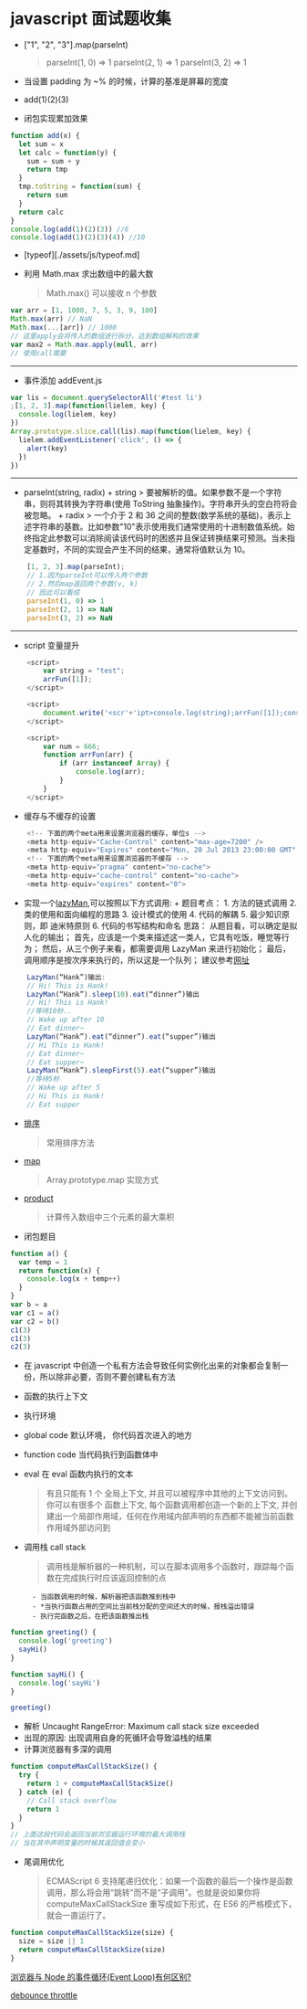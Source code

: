 # javascript 面试题收集

- ["1", "2", "3"].map(parseInt)
  > parseInt(1, 0) => 1
  > parseInt(2, 1) => 1
  > parseInt(3, 2) => 1
- 当设置 padding 为 ~% 的时候，计算的基准是屏幕的宽度

- add(1)(2)(3)
- 闭包实现累加效果

```js
function add(x) {
  let sum = x
  let calc = function(y) {
    sum = sum + y
    return tmp
  }
  tmp.toString = function(sum) {
    return sum
  }
  return calc
}
console.log(add(1)(2)(3)) //6
console.log(add(1)(2)(3)(4)) //10
```

- [typeof][./assets/js/typeof.md]

- 利用 Math.max 求出数组中的最大数
  > Math.max() 可以接收 n 个参数

```js
var arr = [1, 1000, 7, 5, 3, 9, 100]
Math.max(arr) // NaN
Math.max(...[arr]) // 1000
// 这里apply会将传入的数组进行拆分，达到数组解构的效果
var max2 = Math.max.apply(null, arr)
// 使用call需要
```

---

- 事件添加 addEvent.js

```js
var lis = document.querySelectorAll('#test li')
;[1, 2, 3].map(function(lielem, key) {
  console.log(lielem, key)
})
Array.prototype.slice.call(lis).map(function(lielem, key) {
  lielem.addEventListener('click', () => {
    alert(key)
  })
})
```

---

- parseInt(string, radix) + string > 要被解析的值。如果参数不是一个字符串，则将其转换为字符串(使用 ToString 抽象操作)。字符串开头的空白符将会被忽略。 + radix > 一个介于 2 和 36 之间的整数(数学系统的基础)，表示上述字符串的基数。比如参数"10"表示使用我们通常使用的十进制数值系统。始终指定此参数可以消除阅读该代码时的困惑并且保证转换结果可预测。当未指定基数时，不同的实现会产生不同的结果，通常将值默认为 10。

```js
	[1, 2, 3].map(parseInt);
	// 1.因为parseInt可以传入两个参数
	// 2.然后map返回两个参数(v, k)
	// 因此可以看成
	parseInt(1, 0) => 1
	parseInt(2, 1) => NaN
	parseInt(3, 2) => NaN
```

---

- script 变量提升

```js
	<script>
		var string = "test";
		arrFun([1]);
	</script>

	<script>
		document.write('<scr'+'ipt>console.log(string);arrFun([1]);console.log(num);<'+"/script>");
	</script>

	<script>
		var num = 666;
		function arrFun(arr) {
			if (arr instanceof Array) {
				console.log(arr);
			}
		}
	</script>
```

- 缓存与不缓存的设置

```js
	<!-- 下面的两个meta用来设置浏览器的缓存，单位s -->
	<meta http-equiv="Cache-Control" content="max-age=7200" />
	<meta http-equiv="Expires" content="Mon, 20 Jul 2013 23:00:00 GMT" >
	<!-- 下面的两个meta用来设置浏览器的不缓存 -->
	<meta http-equiv="pragma" content="no-cache">
	<meta http-equiv="cache-control" content="no-cache">
	<meta http-equiv="expires" content="0">
```

- 实现一个[lazyMan](./assets/js/LazyMan.js),可以按照以下方式调用: + 题目考点： 1. 方法的链式调用 2. 类的使用和面向编程的思路 3. 设计模式的使用 4. 代码的解耦 5. 最少知识原则，即 迪米特原则 6. 代码的书写结构和命名
  思路：
  从题目看，可以确定是拟人化的输出；
  首先，应该是一个类来描述这一类人，它具有吃饭，睡觉等行为；
  然后，从三个例子来看，都需要调用 LazyMan 来进行初始化；
  最后，调用顺序是按次序来执行的，所以这是一个队列；
  建议参考[网址](http://www.jianshu.com/p/f1b7cb456d37./scripts/LazyMan.js)

```js
	LazyMan(“Hank”)输出:
	// Hi! This is Hank!
	LazyMan(“Hank”).sleep(10).eat(“dinner”)输出
	// Hi! This is Hank!
	//等待10秒..
	// Wake up after 10
	// Eat dinner~
	LazyMan(“Hank”).eat(“dinner”).eat(“supper”)输出
	// Hi This is Hank!
	// Eat dinner~
	// Eat supper~
	LazyMan(“Hank”).sleepFirst(5).eat(“supper”)输出
	//等待5秒
	// Wake up after 5
	// Hi This is Hank!
	// Eat supper
```

- [排序](./assets/js/Sort.js)
  > 常用排序方法
- [map](./assets/js/map.js)
  > Array.prototype.map 实现方式
- [product](./assets/html/computeMaxProduct.js)
  > 计算传入数组中三个元素的最大乘积
- 闭包题目

```js
function a() {
  var temp = 1
  return function(x) {
    console.log(x + temp++)
  }
}
var b = a
var c1 = a()
var c2 = b()
c1(3)
c1(3)
c2(3)
```

- 在 javascript 中创造一个私有方法会导致任何实例化出来的对象都会复制一份，所以除非必要，否则不要创建私有方法

- 函数的执行上下文
- 执行环境
- global code 默认环境， 你代码首次进入的地方
- function code 当代码执行到函数体中
- eval 在 eval 函数内执行的文本
  > 有且只能有 1 个 全局上下文, 并且可以被程序中其他的上下文访问到。你可以有很多个 函数上下文, 每个函数调用都创造一个新的上下文, 并创建出一个局部作用域，任何在作用域内部声明的东西都不能被当前函数作用域外部访问到

* 调用栈 call stack

  > 调用栈是解析器的一种机制，可以在脚本调用多个函数时，跟踪每个函数在完成执行时应该返回控制的点

      	- 当函数调用的时候，解析器把该函数推到栈中
      	- *当执行函数占用的空间比当前栈分配的空间还大的时候，报栈溢出错误
      	- 执行完函数之后，在把该函数推出栈

```js
function greeting() {
  console.log('greeting')
  sayHi()
}

function sayHi() {
  console.log('sayHi')
}

greeting()
```

- 解析 Uncaught RangeError: Maximum call stack size exceeded
- 出现的原因: 出现调用自身的死循环会导致溢栈的结果
- 计算浏览器有多深的调用

```js
function computeMaxCallStackSize() {
  try {
    return 1 + computeMaxCallStackSize()
  } catch (e) {
    // Call stack overflow
    return 1
  }
}
// 上面这段代码会返回当前浏览器运行环境的最大调用栈
// 当在其中声明变量的时候其返回值会变小
```

- 尾调用优化
  > ECMAScript 6 支持尾递归优化：如果一个函数的最后一个操作是函数调用，那么将会用“跳转”而不是“子调用”。也就是说如果你将 computeMaxCallStackSize 重写成如下形式，在 ES6 的严格模式下，就会一直运行了。

```js
function computeMaxCallStackSize(size) {
  size = size || 1
  return computeMaxCallStackSize(size)
}
```

[浏览器与 Node 的事件循环(Event Loop)有何区别?](./20190312.md)

[debounce throttle](./assets/js/debounce-throttle.js)
